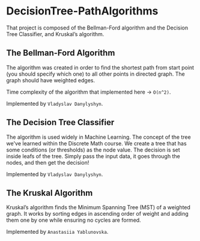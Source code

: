 # DecisionTree-PathAlgorithms

That project is composed of the Bellman-Ford algorithm and the Decision Tree Classifier, and Kruskal’s algorithm.

## The Bellman-Ford Algorithm

The algorithm was created in order to find the shortest path from start
point (you should specify which one) to all other points in directed graph.
The graph should have weighted edges.

Time complexity of the algorithm that implemented here -> `O(n^2)`.

Implemented by `Vladyslav Danylyshyn`.

## The Decision Tree Classifier

The algorithm is used widely in Machine Learning. The concept of the tree
we've learned within the Discrete Math course. We create a tree that has some conditions
(or thresholds) as the node value. The decision is set inside leafs of the tree. Simply
pass the input data, it goes through the nodes, and then get the decision!

Implemented by `Vladyslav Danylyshyn`.

## The Kruskal Algorithm

Kruskal’s algorithm finds the Minimum Spanning Tree (MST) of a weighted graph. It works by sorting edges in ascending order of weight and adding them one by one while ensuring no cycles are formed.

Implemented by `Anastasiia Yablunovska`.